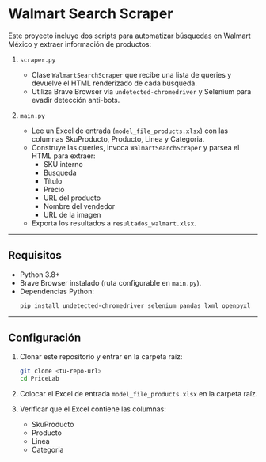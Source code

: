 # Walmart Search Scraper

Este proyecto incluye dos scripts para automatizar búsquedas en Walmart México y extraer información de productos:

1.  `scraper.py`
    * Clase `WalmartSearchScraper` que recibe una lista de queries y devuelve el HTML renderizado de cada búsqueda.
    * Utiliza Brave Browser vía `undetected-chromedriver` y Selenium para evadir detección anti-bots.

2.  `main.py`
    * Lee un Excel de entrada (`model_file_products.xlsx`) con las columnas SkuProducto, Producto, Linea y Categoria.
    * Construye las queries, invoca `WalmartSearchScraper` y parsea el HTML para extraer:
        * SKU interno
        * Busqueda
        * Título
        * Precio
        * URL del producto
        * Nombre del vendedor
        * URL de la imagen
    * Exporta los resultados a `resultados_walmart.xlsx`.

---

## Requisitos

* Python 3.8+
* Brave Browser instalado (ruta configurable en `main.py`).
* Dependencias Python:
    ```bash
    pip install undetected-chromedriver selenium pandas lxml openpyxl
    ```

---

## Configuración

1.  Clonar este repositorio y entrar en la carpeta raíz:
    ```bash
    git clone <tu-repo-url>
    cd PriceLab
    ```

2.  Colocar el Excel de entrada `model_file_products.xlsx` en la carpeta raíz.

3.  Verificar que el Excel contiene las columnas:
    * SkuProducto
    * Producto
    * Linea
    * Categoria
